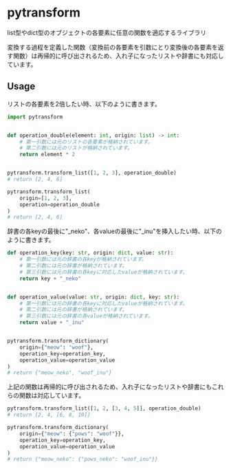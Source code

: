 # pytransform

list型やdict型のオブジェクトの各要素に任意の関数を適応するライブラリ

変換する過程を定義した関数（変換前の各要素を引数にとり変換後の各要素を返す関数）は再帰的に呼び出されるため、入れ子になったリストや辞書にも対応しています。

## Usage

リストの各要素を2倍したい時、以下のように書きます。

```python
import pytransform


def operation_double(element: int, origin: list) -> int:
	# 第一引数には元のリストの各要素が格納されています。
	# 第二引数には元のリストが格納されています。
	return element * 2


pytransform.transform_list([1, 2, 3], operation_double)
# return [2, 4, 6]

pytransform.transform_list(
	origin=[1, 2, 3],
	operation=operation_double
)
# return [2, 4, 6]
```

辞書の各keyの最後に"_neko"、各valueの最後に"_inu"を挿入したい時、以下のように書きます。

```python
def operation_key(key: str, origin: dict, value: str):
	# 第一引数には元の辞書の各keyが格納されています。
	# 第二引数には元の辞書が格納されています。
	# 第三引数には元の辞書の各keyに対応したvalueが格納されています。
	return key + "_neko"


def operation_value(value: str, origin: dict, key: str):
	# 第一引数には元の辞書の各keyに対応したvalueが格納されています。
	# 第二引数には元の辞書が格納されています。
	# 第三引数には元の辞書の各valueが格納されています。
	return value + "_inu"


pytransform.transform_dictionary(
	origin={"meow": "woof"},
	operation_key=operation_key,
	operation_value=operation_value
)
# return {"meow_neko", "woof_inu"}
```

上記の関数は再帰的に呼び出されるため、入れ子になったリストや辞書にもこれらの関数は対応しています。

```python
pytransform.transform_list([1, 2, [3, 4, 5]], operation_double)
# return [2, 4, [6, 8, 10]]

pytransform.transform_dictionary(
	origin={"meow": {"pows": "woof"}},
	operation_key=operation_key,
	operation_value=operation_value
)
# return {"meow_neko": {"pows_neko": "woof_inu"}}
```
